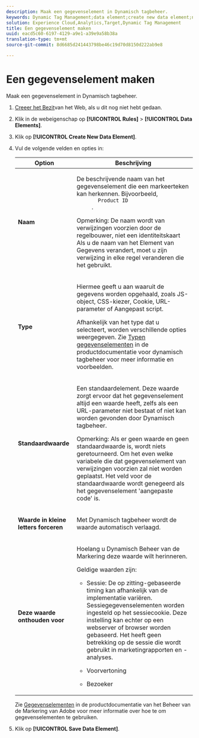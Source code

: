 ```yaml
---
description: Maak een gegevenselement in Dynamisch tagbeheer.
keywords: Dynamic Tag Management;data element;create new data element;name;type;default value;force lowercase value;remember this value for
solution: Experience Cloud,Analytics,Target,Dynamic Tag Management
title: Een gegevenselement maken
uuid: eacd5c60-6197-4129-a9e1-a39e9a58b38a
translation-type: tm+mt
source-git-commit: 8d6685d241443798be46c19d70d8150d222ab9e8

---
```



# Een gegevenselement maken

Maak een gegevenselement in Dynamisch tagbeheer.

1. [Creeer het Bezit](/help/implement/other/dtm/t-create-web-property.md)van het Web, als u dit nog niet hebt gedaan.
1. Klik in de webeigenschap op **[!UICONTROL Rules]** > **[!UICONTROL Data Elements]**.
1. Klik op **[!UICONTROL Create New Data Element]**.
1. Vul de volgende velden en opties in:

   <table id="choicetable_681F7D5B86534FF0B6DB67E117B8E381"> 
    <thead class="chhead sthead"> 
      <th class="choptionhd"> Option</th> 
      <th class="chdeschd"> Beschrijving</th> 
    </thead> 
    <tr class="chrow strow"> 
      <td class="choption"><strong>Naam</strong></td> 
      <td class="chdesc stentry"> <p>De beschrijvende naam van het gegevenselement die een markeerteken kan herkennen. Bijvoorbeeld, 
        <code>
          Product ID
        </code>. </p> <p> <p>Opmerking:  De naam wordt van verwijzingen voorzien door de regelbouwer, niet een identiteitskaart Als u de naam van het Element van Gegevens verandert, moet u zijn verwijzing in elke regel veranderen die het gebruikt. </p> </p> </td> 
    </tr> 
    <tr class="chrow strow"> 
      <td class="choption"><strong>Type</strong></td> 
      <td class="chdesc stentry"> <p> Hiermee geeft u aan waaruit de gegevens worden opgehaald, zoals JS-object, CSS-kiezer, Cookie, URL-parameter of Aangepast script. </p> <p>Afhankelijk van het type dat u selecteert, worden verschillende opties weergegeven. Zie <a href="https://docs.adobe.com/content/help/en/dtm/using/resources/data-elements.html"> Typen gegevenselementen</a> in de productdocumentatie voor dynamisch tagbeheer voor meer informatie en voorbeelden. </p> </td> 
    </tr> 
    <tr class="chrow strow"> 
      <td class="choption"><strong>Standaardwaarde</strong></td> 
      <td class="chdesc stentry"> <p>Een standaardelement. Deze waarde zorgt ervoor dat het gegevenselement altijd een waarde heeft, zelfs als een URL-parameter niet bestaat of niet kan worden gevonden door Dynamisch tagbeheer. </p> <p> <p>Opmerking:  Als er geen waarde en geen standaardwaarde is, wordt niets geretourneerd. Om het even welke variabele die dat gegevenselement van verwijzingen voorzien zal niet worden geplaatst. Het veld voor de standaardwaarde wordt genegeerd als het gegevenselement 'aangepaste code' is. </p> </p> </td> 
    </tr> 
    <tr class="chrow strow"> 
      <td class="choption"><strong>Waarde in kleine letters forceren</strong></td> 
      <td class="chdesc stentry"> <p>Met Dynamisch tagbeheer wordt de waarde automatisch verlaagd. </p> </td> 
    </tr> 
    <tr class="chrow strow"> 
      <td class="choption"><strong>Deze waarde onthouden voor</strong></td> 
      <td class="chdesc stentry"> <p>Hoelang u Dynamisch Beheer van de Markering deze waarde wilt herinneren. </p> <p> Geldige waarden zijn: </p> 
      <ul id="ul_52F6CD8FC22942208F3F45492E914104"> 
        <li id="li_32E4366C5B2E46D788CD8478620FE3E0"> <p>Sessie: De op zitting-gebaseerde timing kan afhankelijk van de implementatie variëren. Sessiegegevenselementen worden ingesteld op het sessiecookie. Deze instelling kan echter op een webserver of browser worden gebaseerd. Het heeft geen betrekking op de sessie die wordt gebruikt in marketingrapporten en -analyses. </p> </li> 
        <li id="li_8A944564BF7643E4B21F0EF2394B3FE8"> <p>Voorvertoning </p> </li> 
        <li id="li_5C8A2F2392FD475AA89DDA7D5B5CF88B"> <p>Bezoeker </p> </li> 
      </ul> </td> 
    </tr> 
   </table>

   Zie [Gegevenselementen](https://docs.adobe.com/content/help/en/dtm/using/resources/data-elements.html) in de productdocumentatie van het Beheer van de Markering van Adobe voor meer informatie over hoe te om gegevenselementen te gebruiken.
1. Klik op **[!UICONTROL Save Data Element]**.
